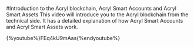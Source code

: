 #Introduction to the Acryl blockchain, Acryl Smart Accounts and Acryl Smart Assets
This video will introduce you to the Acryl blockchain from the technical side. It has a detailed explanation of how Acryl Smart Accounts and Acryl Smart Assets work.

{%youtube%}FEq4kU9mAas{%endyoutube%}